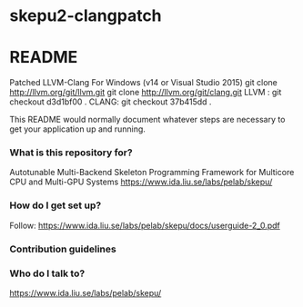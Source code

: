 # skepu2-clangpatch
# README #

Patched LLVM-Clang For Windows (v14 or Visual Studio 2015)
git clone http://llvm.org/git/llvm.git git clone http://llvm.org/git/clang.git
LLVM : git checkout d3d1bf00 . CLANG: git checkout 37b415dd .

This README would normally document whatever steps are necessary to get your application up and running.

### What is this repository for? ###
Autotunable Multi-Backend Skeleton Programming Framework for Multicore CPU and Multi-GPU Systems https://www.ida.liu.se/labs/pelab/skepu/

### How do I get set up? ###
Follow: https://www.ida.liu.se/labs/pelab/skepu/docs/userguide-2_0.pdf


### Contribution guidelines ###


### Who do I talk to? ###
https://www.ida.liu.se/labs/pelab/skepu/